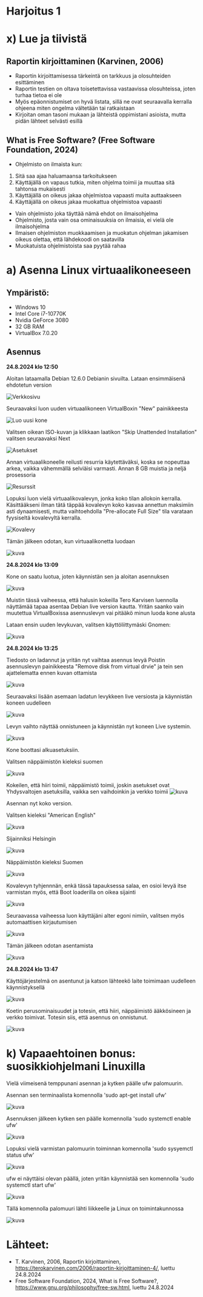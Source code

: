 # Harjoitus 1

# x) Lue ja tiivistä

## Raportin kirjoittaminen (Karvinen, 2006)

- Raportin kirjoittamisessa tärkeintä on tarkkuus ja olosuhteiden esittäminen
- Raportin testien on oltava toisetettavissa vastaavissa olosuhteissa, joten turhaa tietoa ei ole
- Myös epäonnistumiset on hyvä listata, sillä ne ovat seuraavalla kerralla ohjeena miten ongelma vältetään tai ratkaistaan
- Kirjoitan oman tasoni mukaan ja lähteistä oppimistani asioista, mutta pidän lähteet selvästi esillä


## What is Free Software? (Free Software Foundation, 2024)

- Ohjelmisto on ilmaista kun:
1. Sitä saa ajaa haluamaansa tarkoitukseen
2. Käyttäjällä on vapaus tutkia, miten ohjelma toimii ja muuttaa sitä tahtonsa mukaisesti
3. Käyttäjällä on oikeus jakaa ohjelmistoa vapaasti muita auttaakseen
4. Käyttäjällä on oikeus jakaa muokattua ohjelmistoa vapaasti
  
- Vain ohjelmisto joka täyttää nämä ehdot on ilmaisohjelma
- Ohjelmisto, josta vain osa ominaisuuksia on ilmaisia, ei vielä ole ilmaisohjelma
- Ilmaisen ohjelmiston muokkaamisen ja muokatun ohjelman jakamisen oikeus olettaa, että lähdekoodi on saatavilla
- Muokatuista ohjelmistoista saa pyytää rahaa


# a) **Asenna Linux virtuaalikoneeseen**

## Ympäristö:

- Windows 10
- Intel Core i7-10770K
- Nvidia GeForce 3080
- 32 GB RAM
- VirtualBox 7.0.20

## Asennus

**24.8.2024 klo 12:50**

Aloitan lataamalla Debian 12.6.0 Debianin sivuilta. Lataan ensimmäisenä ehdotetun version

![Verkkosivu](https://github.com/user-attachments/assets/5aea95e5-408a-4d0c-923c-65b95154df4c)

Seuraavaksi luon uuden virtuaalikoneen VirtualBoxin "New" painikkeesta

![Luo uusi kone](https://github.com/user-attachments/assets/e03ff5e8-ebee-4964-a11b-3fa48a9c4bdd)

Valitsen oikean ISO-kuvan ja klikkaan laatikon "Skip Unattended Installation" valitsen seuraavaksi Next

![Asetukset](https://github.com/user-attachments/assets/1d59c796-e92b-4f85-a17e-113e206c30b6)

Annan virtuaalikoneelle reilusti resurria käytettäväksi, koska se nopeuttaa arkea, vaikka vähemmällä selviäisi varmasti.
Annan 8 GB muistia ja neljä prosessoria

![Resurssit](https://github.com/user-attachments/assets/50e3f752-121a-45ba-968a-fa20572993e4)

Lopuksi luon vielä virtuaalikovalevyn, jonka koko tilan allokoin kerralla. Käsittääkseni ilman tätä täppää kovalevyn koko kasvaa annettun maksimiin asti dynaamisesti, mutta vaihtoehdolla "Pre-allocate Full Size" tila varataan fyysiseltä kovalevyltä kerralla.

![Kovalevy](https://github.com/user-attachments/assets/4ecc0a18-e954-4de7-8005-2543ca24950f)

Tämän jälkeen odotan, kun virtuaalikonetta luodaan

![kuva](https://github.com/user-attachments/assets/8d390273-0722-45c4-b585-57b05e4b25d5)

**24.8.2024 klo 13:09**

Kone on saatu luotua, joten käynnistän sen ja aloitan asennuksen

![kuva](https://github.com/user-attachments/assets/ed44d55b-b051-4de0-b368-fca620aedebf)

Muistin tässä vaiheessa, että halusin kokeilla Tero Karvisen luennolla näyttämää tapaa asentaa Debian live version kautta. Yritän saanko vain muutettua VirtualBoxissa asennuslevyn vai pitääkö minun luoda kone alusta

Lataan ensin uuden levykuvan, valitsen käyttöliittymäski Gnomen:

![kuva](https://github.com/user-attachments/assets/5f61be62-3751-4264-8cc5-41a4712bf7a1)


**24.8.2024 klo 13:25**

Tiedosto on ladannut ja yritän nyt vaihtaa asennus levyä
Poistin asennuslevyn painikkeesta "Remove disk from virtual drvie" ja tein sen ajattelematta ennen kuvan ottamista

![kuva](https://github.com/user-attachments/assets/c25a2e04-dd91-491f-942d-52edee04cfdb)

Seuraavaksi lisään asemaan ladatun levykkeen live versiosta ja käynnistän koneen uudelleen

![kuva](https://github.com/user-attachments/assets/f799fdaf-3769-451f-8416-8debffeeb5d7)

Levyn vaihto näyttää onnistuneen ja käynnistän nyt koneen Live systemin.

![kuva](https://github.com/user-attachments/assets/f4a77be8-2c1b-4f0c-b9f9-41f8b4ea844b)

Kone boottasi alkuasetuksiin.

Valitsen näppäimistön kieleksi suomen

![kuva](https://github.com/user-attachments/assets/2cf76a25-dc6f-4792-a08e-5bd44223826a)

Kokeilen, että hiiri toimii, näppäimistö toimii, joskin asetukset ovat Yhdysvaltojen asetuksilla, vaikka sen vaihdoinkin ja verkko toimii
![kuva](https://github.com/user-attachments/assets/f20ab7cd-22d7-4382-8f33-b00a76222660)

Asennan nyt koko version.

Valitsen kieleksi "American English"

![kuva](https://github.com/user-attachments/assets/d5839924-decf-462f-bc3b-fc8faacee1b1)

Sijainniksi Helsingin

![kuva](https://github.com/user-attachments/assets/fd712ecb-8061-4345-bbcb-f0f7e09026de)

Näppäimistön kieleksi Suomen

![kuva](https://github.com/user-attachments/assets/1e9379b5-b0d2-4929-b742-80a88e2bda53)

Kovalevyn tyhjennnän, enkä tässä tapauksessa salaa, en osioi levyä itse varmistan myös, että Boot loaderilla on oikea sijainti

![kuva](https://github.com/user-attachments/assets/d5f0924a-9618-48d6-bd4f-e36f26439c6e)

Seuraavassa vaiheessa luon käyttäjäni alter egoni nimiin, valitsen myös automaattisen kirjautumisen

![kuva](https://github.com/user-attachments/assets/92de2b14-7f78-4795-ab52-3a439d60f81b)

Tämän jälkeen odotan asentamista

![kuva](https://github.com/user-attachments/assets/1abd6f2b-5981-4a1b-b7ca-0de125a6a5bf)


**24.8.2024 klo 13:47**

Käyttöjärjestelmä on asentunut ja katson lähteekö laite toimimaan uudelleen käynnistyksellä

![kuva](https://github.com/user-attachments/assets/532ce393-1ab6-4c03-bf40-5589b2067dd0)

Koetin perusominaisuudet ja totesin, että hiiri, näppäimistö ääkkösineen ja verkko toimivat.
Totesin siis, että asennus on onnistunut.

![kuva](https://github.com/user-attachments/assets/21b18f68-ae27-4dcf-adc8-ebd1e82b76c6)



# k) Vapaaehtoinen bonus: suosikkiohjelmani Linuxilla

Vielä viimeisenä temppunani asennan ja kytken päälle ufw palomuurin.

Asennan sen terminaalista komennolla 'sudo apt-get install ufw'

![kuva](https://github.com/user-attachments/assets/308d9112-6efe-4fd1-9aa7-962f0c6fa429)

Asennuksen jälkeen kytken sen päälle komennolla 'sudo systemctl enable ufw'

![kuva](https://github.com/user-attachments/assets/a947493e-8330-4e0c-9299-500d781f6e9c)

Lopuksi vielä varmistan palomuurin toiminnan komennolla 'sudo sysyemctl status ufw'

![kuva](https://github.com/user-attachments/assets/788313bb-41c6-4833-bcd3-bb125ed82b34)

ufw ei näyttäisi olevan päällä, joten yritän käynnistää sen komennolla 'sudo systemctl start ufw'

![kuva](https://github.com/user-attachments/assets/2a9b5f1e-89e7-4233-a698-9101512eab9c)

Tällä komennolla palomuuri lähti liikkeelle ja Linux on toimintakunnossa

![kuva](https://github.com/user-attachments/assets/eaa22616-8d57-48fd-8478-9787a9dc7f4a)

# Lähteet:
- T. Karvinen, 2006, Raportin kirjoittaminen, https://terokarvinen.com/2006/raportin-kirjoittaminen-4/, luettu 24.8.2024
- Free Software Foundation, 2024, What is Free Software?, https://www.gnu.org/philosophy/free-sw.html, luettu 24.8.2024  













































